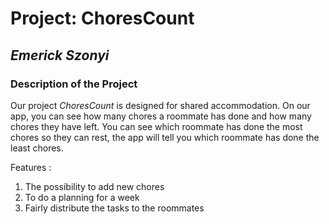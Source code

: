 
# **Project: ChoresCount**

## *Emerick Szonyi*

### Description of the Project

Our project *ChoresCount* is designed for shared accommodation. On our app, you can see how many chores a roommate has done and how many chores they have left. You can see which roommate has done the most chores so they can rest, the app will tell you which roommate has done the least chores.

Features : 
1. The possibility to add new chores
2. To do a planning for a week
3. Fairly distribute the tasks to the roommates
